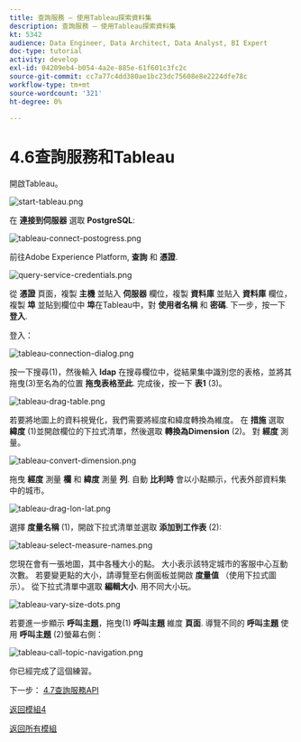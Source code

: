 ```yaml
---
title: 查詢服務 — 使用Tableau探索資料集
description: 查詢服務 — 使用Tableau探索資料集
kt: 5342
audience: Data Engineer, Data Architect, Data Analyst, BI Expert
doc-type: tutorial
activity: develop
exl-id: 04209eb4-b054-4a2e-885e-61f601c3fc2c
source-git-commit: cc7a77c4dd380ae1bc23dc75608e8e2224dfe78c
workflow-type: tm+mt
source-wordcount: '321'
ht-degree: 0%

---
```


# 4.6查詢服務和Tableau

開啟Tableau。

![start-tableau.png](./images/start-tableau.png)

在 **連接到伺服器** 選取 **PostgreSQL**:

![tableau-connect-postogress.png](./images/tableau-connect-postgress.png)

前往Adobe Experience Platform, **查詢** 和 **憑證**.

![query-service-credentials.png](./images/query-service-credentials.png)

從 **憑證** 頁面，複製 **主機** 並貼入 **伺服器** 欄位，複製 **資料庫** 並貼入 **資料庫** 欄位，複製 **埠** 並貼到欄位中 **埠**&#x200B;在Tableau中，對 **使用者名稱** 和 **密碼**. 下一步，按一下 **登入**.

登入：

![tableau-connection-dialog.png](./images/tableau-connection-dialog.png)

按一下搜尋(1)，然後輸入 **ldap** 在搜尋欄位中，從結果集中識別您的表格，並將其拖曳(3)至名為的位置 **拖曳表格至此**. 完成後，按一下 **表1** (3)。

![tableau-drag-table.png](./images/tableau-drag-table.png)

若要將地圖上的資料視覺化，我們需要將經度和緯度轉換為維度。 在 **措施** 選取 **緯度** (1)並開啟欄位的下拉式清單，然後選取 **轉換為Dimension** (2)。 對 **經度** 測量。

![tableau-convert-dimension.png](./images/tableau-convert-dimension.png)

拖曳 **經度** 測量 **欄** 和 **緯度** 測量 **列**. 自動 **比利時** 會以小點顯示，代表外部資料集中的城市。

![tableau-drag-lon-lat.png](./images/tableau-drag-lon-lat.png)

選擇 **度量名稱** (1)，開啟下拉式清單並選取 **添加到工作表** (2):

![tableau-select-measure-names.png](./images/tableau-select-measure-names.png)

您現在會有一張地圖，其中各種大小的點。 大小表示該特定城市的客服中心互動次數。 若要變更點的大小，請導覽至右側面板並開啟 **度量值** （使用下拉式圖示）。 從下拉式清單中選取 **編輯大小**. 用不同大小玩。

![tableau-vary-size-dots.png](./images/tableau-vary-size-dots.png)

若要進一步顯示 **呼叫主題**，拖曳(1) **呼叫主題** 維度 **頁面**. 導覽不同的 **呼叫主題** 使用 **呼叫主題** (2)螢幕右側：

![tableau-call-topic-navigation.png](./images/tableau-call-topic-navigation.png)

你已經完成了這個練習。

下一步： [4.7查詢服務API](./ex7.md)

[返回模組4](./query-service.md)

[返回所有模組](../../overview.md)
